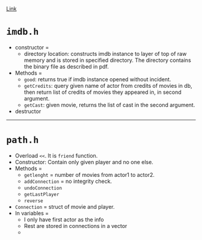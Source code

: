 [Link](https://see.stanford.edu/materials/icsppcs107/09-Assignment-2-Six-Degrees.pdf)

# `imdb.h`
- constructor = 
	- directory location: constructs imdb instance to layer of top of raw memory and is stored in specified directory. The directory contains the binary file as described in pdf.
- Methods = 
	- `good`: returns true if imdb instance opened without incident.
	- `getCredits`: query given name of actor from credits of movies in db, then return list of credits of movies they appeared in, in second argument.
	- `getCast`: given movie, returns the list of cast in the second argument.
- destructor
***
# `path.h`
- Overload `<<`. It is `friend` function.
- Constructor: Contain only given player and no one else.
- Methods = 
	- `getlenght` = number of movies from actor1 to actor2.
	- `addConnection` = no integrity check.
	- `undoConnection`
	- `getLastPlayer`
	- `reverse`
- `Connection` = struct of movie and player.
- In variables =
	- I only have first actor as the info
	- Rest are stored in connections in a vector
	- 
